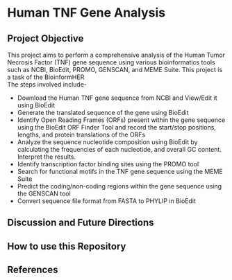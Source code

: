 # Human TNF Gene Analysis
## Project Objective  
This project aims to perform a comprehensive analysis of the Human Tumor Necrosis Factor (TNF) gene sequence using various bioinformatics tools such as NCBI, BioEdit, PROMO, GENSCAN, and MEME Suite. This project is a task of the BioinformHER  
The steps involved include- 
* Download the Human TNF gene sequence from NCBI and View/Edit it using BioEdit
* Generate the translated sequence of the gene using BioEdit 
* Identify Open Reading Frames (ORFs) present within the gene sequence using the BioEdit ORF Finder Tool and record the start/stop positions, lengths, and protein translations of the ORFs 
* Analyze the sequence nucleotide composition using BioEdit by calculating the frequencies of each nucleotide, and overall GC content. Interpret the results. 
* Identify transcription factor binding sites using the PROMO tool 
* Search for functional motifs in the TNF gene sequence using the MEME Suite 
* Predict the coding/non-coding regions within the gene sequence using the GENSCAN tool 
* Convert sequence file format from FASTA to PHYLIP in BioEdit 

## Discussion and Future Directions 
## How to use this Repository 
## References 



